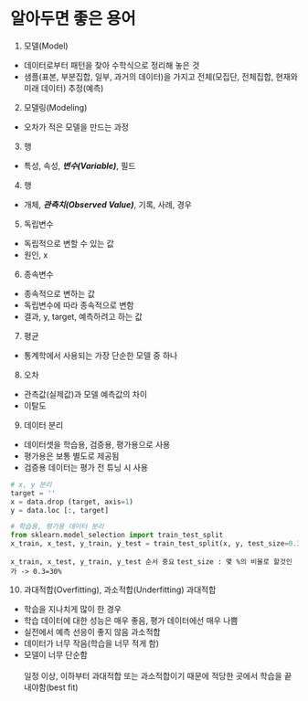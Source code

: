 # 알아두면 좋은 용어

1. 모델(Model)
* 데이터로부터 패턴을 찾아 수학식으로 정리해 놓은 것
* 샘플(표본, 부분집합, 일부, 과거의 데이터)을 가지고 전체(모집단, 전체집합, 현재와 미래 데이터) 추정(예측)

2. 모델링(Modeling)
* 오차가 적은 모델을 만드는 과정

3. 행
* 특성, 속성, ***변수(Variable)***, 필드

4. 행
* 개체, ***관측치(Observed Value)***, 기록, 사례, 경우

5. 독립변수
* 독립적으로 변할 수 있는 값
* 원인, x

6. 종속변수
* 종속적으로 변하는 값
* 독립변수에 따라 종속적으로 변함
* 결과, y, target, 예측하려고 하는 값

7. 평균
* 통계학에서 사용되는 가장 단순한 모델 중 하나

8. 오차
* 관측값(실제값)과 모델 예측값의 차이
* 이탈도

9. 데이터 분리
* 데이터셋을 학습용, 검증용, 평가용으로 사용
* 평가용은 보통 별도로 제공됨
* 검증용 데이터는 평가 전 튜닝 시 사용
```python
# x, y 분리
target = ''
x = data.drop (target, axis=1)
y = data.loc [:, target]

# 학습용, 평가용 데이터 분리
from sklearn.model_selection import train_test_split
x_train, x_test, y_train, y_test = train_test_split(x, y, test_size=0.3)
```
`x_train, x_test, y_train, y_test 순서 중요`
`test_size : 몇 %의 비율로 할것인가 -> 0.3=30%`

10. 과대적합(Overfitting), 과소적합(Underfitting)
과대적합<br>
* 학습을 지나치게 많이 한 경우
* 학습 데이터에 대한 성능은 매우 좋음, 평가 데이터에선 매우 나쁨
* 실전에서 예측 선응이 좋지 않음
과소적합<br>
* 데이터가 너무 작음(학습을 너무 적게 함)
* 모델이 너무 단순함
<br><br>
일정 이상, 이하부터 과대적합 또는 과소적합이기 때문에 적당한 곳에서 학습을 끝내야함(best fit)